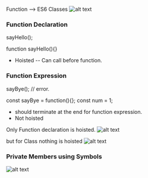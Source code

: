 Function --> ES6 Classes
![alt text](image.png)

### Function Declaration

sayHello();

function sayHello(){}
- Hoisted
-- Can call before function.

### Function Expression

sayBye(); // error.

const sayBye = function(){};
const num = 1;

- should terminate at the end for function expression.
- Not hoisted

Only Function declaration is hoisted.
![alt text](image-2.png)

but for Class nothing is hoisted
![alt text](image-1.png)


### Private Members using Symbols
![alt text](image-3.png)